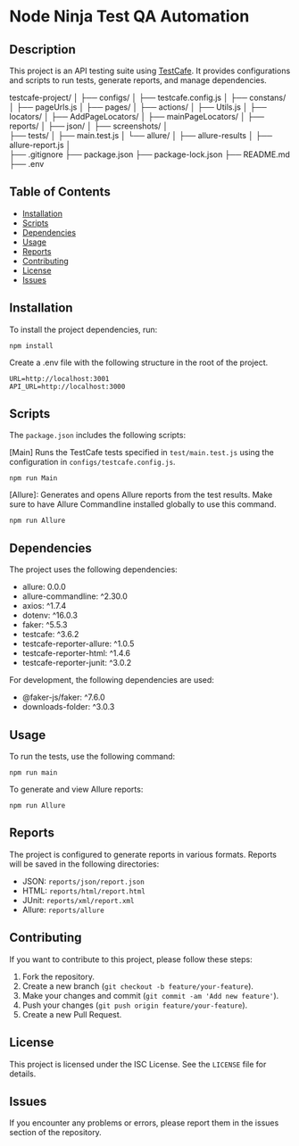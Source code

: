 # Node Ninja Test QA Automation

## Description

This project is an API testing suite using [TestCafe](https://devexpress.github.io/testcafe/). It provides configurations and scripts to run tests, generate reports, and manage dependencies.

testcafe-project/
│ 
├── configs/
│   ├── testcafe.config.js 
│ 
├── constans/
│   ├── pageUrls.js
│ 
├── pages/
│   ├── actions/
│       ├── Utils.js
│ 
├── locators/
│   ├── AddPageLocators/
│   ├── mainPageLocators/
│
├── reports/
│   ├── json/
│
├── screenshots/
│   
├── tests/
│   ├── main.test.js
│
└── allure/
│    ├── allure-results
│    ├── allure-report.js
│     
├── .gitignore
├── package.json
├── package-lock.json
├── README.md
├── .env   


## Table of Contents

- [Installation](#installation)
- [Scripts](#scripts)
- [Dependencies](#dependencies)
- [Usage](#usage)
- [Reports](#reports)
- [Contributing](#contributing)
- [License](#license)
- [Issues](#issues)

## Installation

To install the project dependencies, run:
```
npm install
```

Create a .env file with the following structure in the root of the project.
```
URL=http://localhost:3001
API_URL=http://localhost:3000
```

## Scripts

The `package.json` includes the following scripts:

[Main] Runs the TestCafe tests specified in `test/main.test.js` using the configuration in `configs/testcafe.config.js`.

```
npm run Main
```

[Allure]: Generates and opens Allure reports from the test results. Make sure to have Allure Commandline installed globally to use this command.

```
npm run Allure
```

## Dependencies

The project uses the following dependencies:

- allure: 0.0.0
- allure-commandline: ^2.30.0
- axios: ^1.7.4
- dotenv: ^16.0.3
- faker: ^5.5.3
- testcafe: ^3.6.2
- testcafe-reporter-allure: ^1.0.5
- testcafe-reporter-html: ^1.4.6
- testcafe-reporter-junit: ^3.0.2

For development, the following dependencies are used:

- @faker-js/faker: ^7.6.0
- downloads-folder: ^3.0.3

## Usage

To run the tests, use the following command:
```
npm run main
```

To generate and view Allure reports:
```
npm run Allure
```

## Reports

The project is configured to generate reports in various formats. Reports will be saved in the following directories:

- JSON: `reports/json/report.json`
- HTML: `reports/html/report.html`
- JUnit: `reports/xml/report.xml`
- Allure: `reports/allure`

## Contributing

If you want to contribute to this project, please follow these steps:

1. Fork the repository.
2. Create a new branch (`git checkout -b feature/your-feature`).
3. Make your changes and commit (`git commit -am 'Add new feature'`).
4. Push your changes (`git push origin feature/your-feature`).
5. Create a new Pull Request.

## License

This project is licensed under the ISC License. See the `LICENSE` file for details.

## Issues

If you encounter any problems or errors, please report them in the issues section of the repository.

